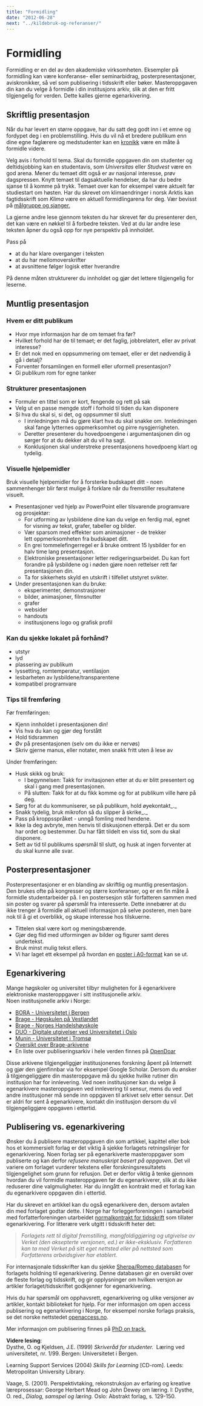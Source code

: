 ```yaml
---
title: "Formidling"
date: "2012-06-28"
next: "../kildebruk-og-referanser/"
---
```


# Formidling

Formidling er en del av den akademiske virksomheten. Eksempler på formidling kan være konferanse- eller seminarbidrag, posterpresentasjoner, aviskronikker, så vel som publisering i tidsskrift eller bøker. Masteroppgaven din kan du velge å formidle i din institusjons arkiv, slik at den er fritt tilgjengelig for verden. Dette kalles gjerne egenarkivering.

## Skriftlig presentasjon

Når du har levert en større oppgave, har du satt deg godt inn i et emne og fordypet deg i en problemstilling. Hvis du vil nå et bredere publikum enn dine egne faglærere og medstudenter kan en [kronikk](/kildebruk-og-referanser/kildevurdering/kvalitative-vurderinger/#kronikk) være en måte å formidle videre.

Velg avis i forhold til tema. Skal du formidle oppgaven din om studenter og deltidsjobbing kan en studentavis, som _Universitas_ eller _Studvest_ være en god arena. Mener du temaet ditt også er av nasjonal interesse, prøv dagspressen. Knytt temaet til dagsaktuelle hendelser, da har du bedre sjanse til å komme på trykk. Temaet over kan for eksempel være aktuelt før studiestart om høsten. Har du skrevet om klimaendringer i norsk Arktis kan fagtidsskrift som _Klima_ være en aktuell formidlingarena for deg. Vær bevisst på [målgruppe og sjanger.](/kildebruk-og-referanser/kildevurdering/kvalitative-vurderinger/#Malgruppe)

La gjerne andre lese gjennom teksten du har skrevet før du presenterer den, det kan være en nøkkel til å forbedre teksten. Ved at du lar andre lese teksten åpner du også opp for nye perspektiv på innholdet.

Pass på

- at du har klare overganger i teksten
- at du har mellomoverskrifter
- at avsnittene følger logisk etter hverandre

På denne måten strukturerer du innholdet og gjør det lettere tilgjengelig for leserne.

## Muntlig presentasjon

### Hvem er ditt publikum

- Hvor mye informasjon har de om temaet fra før?
- Hvilket forhold har de til temaet; er det faglig, jobbrelatert, eller av privat interesse?
- Er det nok med en oppsummering om temaet, eller er det nødvendig å gå i detalj?
- Forventer forsamlingen en formell eller uformell presentasjon?
- Gi publikum rom for egne tanker

### Strukturer presentasjonen

- Formuler en tittel som er kort, fengende og rett på sak
- Velg ut en passe mengde stoff i forhold til tiden du kan disponere
- Si hva du skal si, si det, og oppsummer til slutt
    - I innledningen må du gjøre klart hva du skal snakke om. Innledningen skal fange lytternes oppmerksomhet og pirre nysgjerrigheten.
    - Deretter presenterer du hovedpoengene i argumentasjonen din og sørger for at du dekker alt du vil ha sagt.
    - Konklusjonen skal understreke presentasjonens hovedpoeng klart og tydelig.

### Visuelle hjelpemidler

Bruk visuelle hjelpemidler for å forsterke budskapet ditt - noen sammenhenger blir først mulige å forklare når du fremstiller resultatene visuelt.

- Presentasjoner ved hjelp av PowerPoint eller tilsvarende programvare og prosjektør:
    - For utforming av lysbildene dine kan du velge en ferdig mal, egnet for visning av tekst, grafer, tabeller og bilder.
    - Vær sparsom med effekter som animasjoner - de trekker lett oppmerksomheten fra budskapet ditt.
    - En grei tommelefingerregel er å bruke omtrent 15 lysbilder for en halv time lang presentasjon.
    - Elektroniske presentasjoner letter redigeringsarbeidet. Du kan fort forandre på lysbildene og i nøden gjøre noen rettelser rett før presentasjonen din.
    - Ta for sikkerhets skyld en utskrift i tilfellet utstyret svikter.
- Under presentasjonen kan du bruke:
    - eksperimenter, demonstrasjoner
    - bilder, animasjoner, filmsnutter
    - grafer
    - websider
    - handouts
    - institusjonens logo og grafisk profil

### Kan du sjekke lokalet på forhånd?

- utstyr
- lyd
- plassering av publikum
- lyssetting, romtemperatur, ventilasjon
- lesbarheten av lysbildene/transparentene
- kompatibel programvare

### Tips til fremføring

Før fremføringen:

- Kjenn innholdet i presentasjonen din!
- Vis hva du kan og gjør deg forstått
- Hold tidsrammen
- Øv på presentasjonen (selv om du ikke er nervøs)
- Skriv gjerne manus, eller notater, men snakk fritt uten å lese av

Under fremføringen:

- Husk skikk og bruk:
    - I begynnelsen: Takk for invitasjonen etter at du er blitt presentert og skal i gang med presentasjonen.
    - På slutten: Takk for at du fikk komme og for at publikum ville høre på deg.
- Sørg for at du kommuniserer, se på publikum, hold øyekontakt_._
- Snakk tydelig, bruk mikrofon så du slipper å skrike_._
- Pass på kroppsspråket - unngå fomling med hendene.
- Ikke la deg avbryte, men henvis til diskusjonen etterpå. Det er du som har ordet og bestemmer. Du har fått tildelt en viss tid, som du skal disponere.
- Sett av tid til publikums spørsmål til slutt, og husk at ingen forventer at du skal kunne alle svar.

## Posterpresentasjoner

Posterpresentasjoner er en blanding av skriftlig og muntlig presentasjon. Den brukes ofte på kongresser og større konferanser, og er en fin måte å formidle studentarbeider på. I en postersesjon står forfatteren sammen med sin poster og svarer på spørsmål fra interesserte. Dette innebærer at du ikke trenger å formidle all aktuell informasjon på selve posteren, men bare nok til å gi et overblikk, og skape interesse hos tilskuerne.

- Tittelen skal være kort og meningsbærende.
- Gjør deg flid med utformingen av bilder og figurer samt deres undertekst.
- Bruk minst mulig tekst ellers.
- Vi har laget ett eksempel på hvordan en [poster i A0-format](https://www.ub.uib.no/sos/SoS_A0.pdf "A0-poster") kan se ut.

## Egenarkivering

Mange høgskoler og universitet tilbyr muligheten for å egenarkivere elektroniske masteroppgaver i sitt institusjonelle arkiv.  
Noen institusjonelle arkiv i Norge:

- [BORA - Universitetet i Bergen](https://bora.uib.no/ "BORA UIB")
- [Brage - Høgskulen på Vestlandet](https://hvlopen.brage.unit.no/)
- [Brage - Norges Handelshøyskole](https://openaccess.nhh.no/ "NHH Brage")
- [DUO - Digitale utgivelser ved Universitetet i Oslo](https://www.duo.uio.no/ "DUO")
- [Munin - Universitetet i Tromsø](https://munin.uit.no/ "Munin")
- [Oversikt over Brage-arkivene](https://www.unit.no/vitenarkiv-i-bragekonsortiet "Brage")
- En liste over publiseringsarkiv i hele verden finnes på [OpenDoar](https://www.opendoar.org/countrylist.php "OpenDoar")

Disse arkivene tilgjengeliggjør institusjonenes forskning åpent på Internett og gjør den gjenfinnbar via for eksempel Google Scholar. Dersom du ønsker å tilgjengeliggjøre din masteroppgave må du sjekke hvilke rutiner din institusjon har for innlevering. Ved noen institusjoner kan du velge å egenarkivere masteroppgaven ved innlevering til sensur, mens du ved andre institusjoner må sende inn oppgaven til arkivet selv etter sensur. Det er aldri for sent å egenarkivere, kontakt din institusjon dersom du vil tilgjengeliggjøre oppgaven i ettertid.

## Publisering vs. egenarkivering

Ønsker du å publisere masteroppgaven din som artikkel, kapittel eller bok hos et kommersielt forlag er det viktig å sjekke forlagets retningslinjer for egenarkivering. Noen forlag ser på egenarkiverte masteroppgaver som publiserte og kan derfor _refusere manuskript basert på oppgaven_. Det vil variere om forlaget vurderer tekstens eller forskningsresultatets tilgjengelighet som grunn for refusjon. Det er derfor viktig å tenke gjennom hvordan du vil formidle masteroppgaven før du egenarkiverer, slik at du ikke reduserer dine valgmuligheter. Har du inngått en kontrakt med et forlag kan du egenarkivere oppgaven din i ettertid.

Har du skrevet en artikkel kan du også egenarkivere den, dersom avtalen din med forlaget godtar dette. I Norge har forleggerforeningen i samarbeid med forfatterforeningen utarbeidet [normalkontrakt for tidsskrift](https://www.nffo.no/viewfile.aspx?id=143 "NFF normalkontrakt for tidsskrift") som tillater egenarkivering. For litterære verk utgitt i tidsskrift heter det:

> _Forlagets rett til digital fremstilling, mangfoldiggjøring og utgivelse av Verket (den aksepterte versjonen, ed.) er ikke-eksklusiv. Forfatteren kan ta med Verket på sitt eget nettsted eller på nettsted som Forfatterens arbeidsgiver har etablert._

For internasjonale tidsskrifter kan du sjekke [Sherpa/Romeo databasen](https://www.sherpa.ac.uk/romeo/ "Sherpa Romeo database") for forlagets holdning til egenarkivering. Denne databasen gir en oversikt over de fleste forlag og tidsskrift, og gir opplysninger om hvilken versjon av artikler forlaget/tidsskriftet godkjenner for egenarkivering.

Hvis du har spørsmål om opphavsrett, egenarkivering og ulike versjoner av artikler, kontakt biblioteket for hjelp. For mer informasjon om open access publisering og egenarkivering i Norge, for eksempel norske forlags praksis, se det norske nettstedet [openaccess.no](https://www.openaccess.no/ "Openaccess.no").

Mer informasjon om publisering finnes på [PhD on track.](https://www.phdontrack.net/share-and-publish/)

**Videre lesing**:  
Dysthe, O. og Kjeldsen, J.E. (1999) _Skriveråd for studenter._  Læring ved universitetet, nr. 1/99. Bergen: Universitetet i Bergen.  

Learning Support Services (2004) _Skills for Learning_ \[CD-rom\]. Leeds: Metropolitan University Library.

Vaage, S. (2001). Perspektivtaking, rekonstruksjon av erfaring og kreative læreprosessar: George Herbert Mead og John Dewey om læring. I: Dysthe, O. red., _Dialog, samspel og læring._ Oslo: Abstrakt forlag, s. 129-150.
